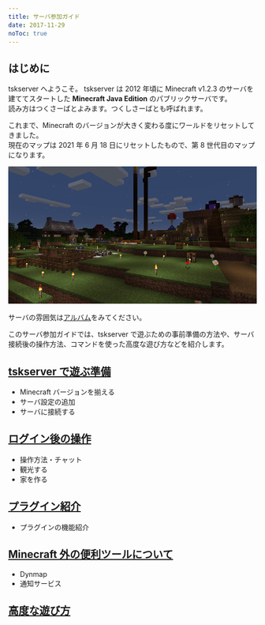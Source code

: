 ```yaml
---
title: サーバ参加ガイド
date: 2017-11-29
noToc: true
---
```


## はじめに
tskserver へようこそ。
tskserver は 2012 年頃に Minecraft v1.2.3 のサーバを建ててスタートした **Minecraft Java Edition** のパブリックサーバです。  
読み方はつくさーばとよみます。つくしさーばとも呼ばれます。

これまで、Minecraft のバージョンが大きく変わる度にワールドをリセットしてきました。  
現在のマップは 2021 年 6 月 18 日にリセットしたもので、第 8 世代目のマップになります。

![](/img/2021-06-29_00.28.46.png)

サーバの雰囲気は[アルバム](/galleries)をみてください。

このサーバ参加ガイドでは、tskserver で遊ぶための事前準備の方法や、サーバ接続後の操作方法、コマンドを使った高度な遊び方などを紹介します。

## [tskserver で遊ぶ準備](/introduction/prepare)
  * Minecraft バージョンを揃える
  * サーバ設定の追加
  * サーバに接続する

## [ログイン後の操作](/introduction/day1)
  * 操作方法・チャット
  * 観光する
  * 家を作る

## [プラグイン紹介](/introduction/plugins)
  * プラグインの機能紹介

## [Minecraft 外の便利ツールについて](/introduction/tools)
  * Dynmap
  * 通知サービス

## [高度な遊び方](/introduction/advanced)

<!-- ## [サーバに接続できない場合](/faq/cannot-connect) -->
